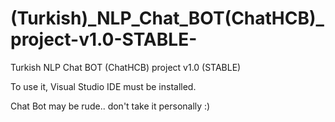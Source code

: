 # (Turkish)_NLP_Chat_BOT(ChatHCB)_project-v1.0-STABLE-
Turkish NLP Chat BOT (ChatHCB) project v1.0 (STABLE)

To use it, Visual Studio IDE must be installed.

Chat Bot may be rude.. don't take it personally :)
